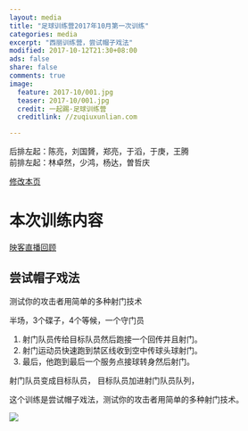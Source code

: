 ```yaml
---
layout: media
title: "足球训练营2017年10月第一次训练"
categories: media
excerpt: "西丽训练营，尝试帽子戏法"
modified: 2017-10-12T21:30+08:00
ads: false
share: false
comments: true
image:
  feature: 2017-10/001.jpg
  teaser: 2017-10/001.jpg
  credit: 一起踢·足球训练营
  creditlink: //zuqiuxunlian.com

---
```

后排左起：陈亮，刘国贇，郑亮，于滔，于庚，王腾       
前排左起：林卓然，少鸿，杨达，曽哲庆


<a href="https://github.com/zuqiuxunlian/zuqiuxunlian/edit/gh-pages/_posts/media/2017-10-12-training-20171012.md" class="btn-info">修改本页</a>

# 本次训练内容
<a href="https://mlive19.inke.cn/share/live.html?uid=56096085&liveid=1507806896114069&ctime=1507806896&share_uid=56096085&share_time=1508328054&share_from=" class="btn-info">映客直播回顾</a>

## 尝试帽子戏法
测试你的攻击者用简单的多种射门技术

半场，3个碟子，4个等候，一个守门员

1. 射门队员传给目标队员然后跑接一个回传并且射门。
2. 射门运动员快速跑到禁区线收到空中传球头球射门。
3. 最后，他跑到最后一个服务点接球转身然后射门。

射门队员变成目标队员，
目标队员加进射门队员队列，

这个训练是尝试帽子戏法，测试你的攻击者用简单的多种射门技术。

![]({{site.url}}/images/2017-10/005.png)
